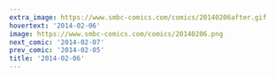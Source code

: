 ```yaml
---
extra_image: https://www.smbc-comics.com/comics/20140206after.gif
hovertext: '2014-02-06'
image: https://www.smbc-comics.com/comics/20140206.png
next_comic: '2014-02-07'
prev_comic: '2014-02-05'
title: '2014-02-06'
---
```


